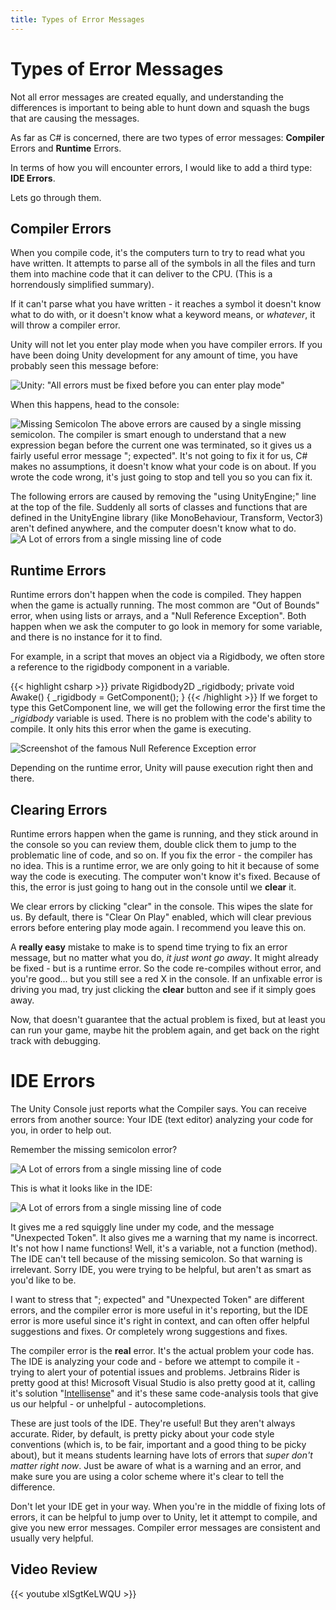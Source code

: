 ```yaml
---
title: Types of Error Messages
---
```

# Types of Error Messages
Not all error messages are created equally, and understanding the differences is important to being able to hunt down and squash the bugs that are causing the messages.

As far as C# is concerned, there are two types of error messages: **Compiler** Errors and **Runtime** Errors.

In terms of how you will encounter errors, I would like to add a third type: **IDE Errors**.

Lets go through them.

## Compiler Errors
When you compile code, it's the computers turn to try to read what you have written. It attempts to parse all of the symbols in all the files and turn them into machine code that it can deliver to the CPU. (This is a horrendously simplified summary).

If it can't parse what you have written - it reaches a symbol it doesn't know what to do with, or it doesn't know what a keyword means, or _whatever_, it will throw a compiler error.

Unity will not let you enter play mode when you have compiler errors. If you have been doing Unity development for any amount of time, you have probably seen this message before:

![Unity: "All errors must be fixed before you can enter play mode"](/images/programming/allCompilerErrorsMessage.png)

When this happens, head to the console:

![Missing Semicolon](/images/programming/errorsCompiler2.png)
The above errors are caused by a single missing semicolon. The compiler is smart enough to understand that a new expression began before the current one was terminated, so it gives us a fairly useful error message "; expected". It's not going to fix it for us, C# makes no assumptions, it doesn't know what your code is on about. If you wrote the code wrong, it's just going to stop and tell you so you can fix it.

The following errors are caused by removing the "using UnityEngine;" line at the top of the file. Suddenly all sorts of classes and functions that are defined in the UnityEngine library (like MonoBehaviour, Transform, Vector3) aren't defined anywhere, and the computer doesn't know what to do. 
![A Lot of errors from a single missing line of code](/images/programming/errorsCompiler1.png)

## Runtime Errors
Runtime errors don't happen when the code is compiled. They happen when the game is actually running. The most common are "Out of Bounds" error, when using lists or arrays, and a "Null Reference Exception". Both happen when we ask the computer to go look in memory for some variable, and there is no instance for it to find. 

For example, in a script that moves an object via a Rigidbody, we often store a reference to the rigidbody component in a variable.

{{< highlight csharp >}}
private Rigidbody2D _rigidbody;
private void Awake()
{
    _rigidbody = GetComponent<Rigidbody2D>();
}
{{< /highlight >}}
If we forget to type this GetComponent line, we will get the following error the first time the __rigidbody_ variable is used. There is no problem with the code's ability to compile. It only hits this error when the game is executing. 

![Screenshot of the famous Null Reference Exception error](/images/programming/errorNullReference.png)

Depending on the runtime error, Unity will pause execution right then and there.

## Clearing Errors
Runtime errors happen when the game is running, and they stick around in the console so you can review them, double click them to jump to the problematic line of code, and so on. If you fix the error - the compiler has no idea. This is a runtime error, we are only going to hit it because of some way the code is executing. The computer won't know it's fixed. Because of this, the error is just going to hang out in the console until we **clear** it. 

We clear errors by clicking "clear" in the console. This wipes the slate for us. By default, there is "Clear On Play" enabled, which will clear previous errors before entering play mode again. I recommend you leave this on.

A **really easy** mistake to make is to spend time trying to fix an error message, but no matter what you do, *it just wont go away*. It might already be fixed - but is a runtime error. So the code re-compiles without error, and you're good... but you still see a red X in the console. If an unfixable error is driving you mad, try just clicking the **clear** button and see if it simply goes away. 

Now, that doesn't guarantee that the actual problem is fixed, but at least you can run your game, maybe hit the problem again, and get back on the right track with debugging.

# IDE Errors
The Unity Console just reports what the Compiler says. You can receive errors from another source: Your IDE (text editor) analyzing your code for you, in order to help out. 

Remember the missing semicolon error?

![A Lot of errors from a single missing line of code](/images/programming/errorsCompiler2.png)

This is what it looks like in the IDE:

![A Lot of errors from a single missing line of code](/images/programming/errorsIDE1.png)

It gives me a red squiggly line under my code, and the message "Unexpected Token". It also gives me a warning that my name is incorrect. It's not how I name functions! Well, it's a variable, not a function (method). The IDE can't tell because of the missing semicolon. So that warning is irrelevant. Sorry IDE, you were trying to be helpful, but aren't as smart as you'd like to be.

I want to stress that "; expected" and "Unexpected Token" are different errors, and the compiler error is more useful in it's reporting, but the IDE error is more useful since it's right in context, and can often offer helpful suggestions and fixes. Or completely wrong suggestions and fixes.

The compiler error is the **real** error. It's the actual problem your code has. The IDE is analyzing your code and - before we attempt to compile it - trying to alert your of potential issues and problems. Jetbrains Rider is pretty good at this! Microsoft Visual Studio is also pretty good at it, calling it's solution "[Intellisense](https://docs.microsoft.com/en-US/visualstudio/ide/visual-csharp-intellisense?view=vs-2022)" and it's these same code-analysis tools that give us our helpful - or unhelpful - autocompletions.

These are just tools of the IDE. They're useful! But they aren't always accurate. Rider, by default, is pretty picky about your code style conventions (which is, to be fair, important and a good thing to be picky about), but it means students learning have lots of errors that *super don't matter right now*. Just be aware of what is a warning and an error, and make sure you are using a color scheme where it's clear to tell the difference. 

Don't let your IDE get in your way. When you're in the middle of fixing lots of errors, it can be helpful to jump over to Unity, let it attempt to compile, and give you new error messages. Compiler error messages are consistent and usually very helpful.

## Video Review
{{< youtube xISgtKeLWQU >}}